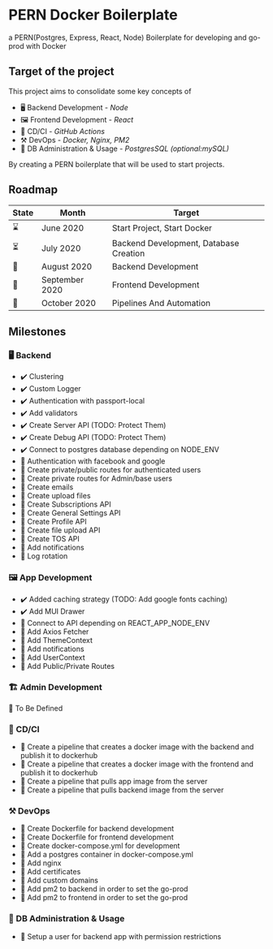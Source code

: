 # PERN Docker Boilerplate
a PERN(Postgres, Express, React, Node) Boilerplate for developing and go-prod with Docker

## Target of the project
This project aims to consolidate some key concepts of 
* 🖥️ Backend Development - _Node_
* 🖼️ Frontend Development - _React_
* 🔄 CD/CI - _GitHub Actions_
* ⚒️ DevOps - _Docker, Nginx, PM2_
* 🐘 DB Administration & Usage - _PostgresSQL (optional:mySQL)_

By creating a PERN boilerplate that will be used to start projects.

## Roadmap

| State | Month              | Target                                       |
|-------|--------------------|----------------------------------------------|
| ⌛     | June 2020         | Start Project, Start Docker                  |
| ⏳     | July 2020         | Backend Development, Database Creation       |
| 🔮    | August 2020        | Backend Development                         |
| 🔮    | September 2020     | Frontend Development                        |
| 🔮    | October 2020        | Pipelines And Automation                   |

## Milestones
### 🖥️ Backend
* ✔️ Clustering 
* ✔️ Custom Logger
* ✔️ Authentication with passport-local
* ✔️ Add validators
* ✔️ Create Server API (TODO: Protect Them)
* ✔️ Create Debug API (TODO: Protect Them)
* ✔️ Connect to postgres database depending on NODE_ENV
* 📝 Authentication with facebook and google
* 📝 Create private/public routes for authenticated users
* 📝 Create private routes for Admin/base users
* 📝 Create emails
* 📝 Create upload files
* 📝 Create Subscriptions API
* 📝 Create General Settings API
* 📝 Create Profile API
* 📝 Create file upload API
* 📝 Create TOS API
* 📝 Add notifications
* 📝 Log rotation

### 🖼️ App Development
* ✔️ Added caching strategy (TODO: Add google fonts caching)
* ✔️ Add MUI Drawer
* 📝 Connect to API depending on REACT_APP_NODE_ENV
* 📝 Add Axios Fetcher
* 📝 Add ThemeContext
* 📝 Add notifications
* 📝 Add UserContext
* 📝 Add Public/Private Routes

### 🏗️ Admin Development
🚧 To Be Defined

### 🔄 CD/CI
* 📝 Create a pipeline that creates a docker image with the  backend and publish it to dockerhub
* 📝 Create a pipeline that creates a docker image with the  frontend and publish it to dockerhub
* 📝 Create a pipeline that pulls app image from the server
* 📝 Create a pipeline that pulls backend image from the server

### ⚒️ DevOps
* 📝 Create Dockerfile for backend development 
* 📝 Create Dockerfile for frontend development
* 📝 Create docker-compose.yml for development 
* 📝 Add a postgres container in docker-compose.yml
* 📝 Add nginx
* 📝 Add certificates
* 📝 Add custom domains
* 📝 Add pm2 to backend in order to set the go-prod
* 📝 Add pm2 to frontend in order to set the go-prod

### 🐘 DB Administration & Usage

* 📝 Setup a user for backend app with permission restrictions
